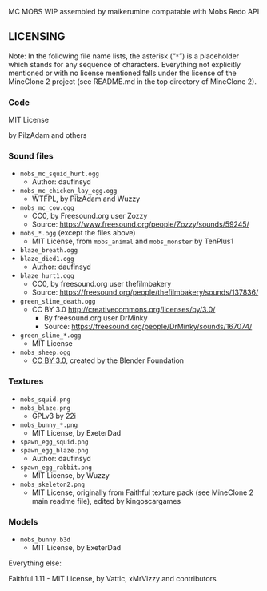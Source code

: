 MC MOBS
WIP
assembled by maikerumine
compatable with Mobs Redo API

## LICENSING
Note: In the following file name lists, the asterisk (“`*`”) is a placeholder which stands for any sequence of characters.
Everything not explicitly mentioned or with no license mentioned falls under the license of the MineClone 2 project (see README.md in the top directory of MineClone 2).

### Code
MIT License

by PilzAdam and others

### Sound files

- `mobs_mc_squid_hurt.ogg`
	- Author: daufinsyd
- `mobs_mc_chicken_lay_egg.ogg`
	- WTFPL, by PilzAdam and Wuzzy
- `mobs_mc_cow.ogg`
	- CC0, by Freesound.org user Zozzy
	- Source: <https://www.freesound.org/people/Zozzy/sounds/59245/>
- `mobs_*.ogg` (except the files above)
	- MIT License, from `mobs_animal` and `mobs_monster` by TenPlus1
- `blaze_breath.ogg`
- `blaze_died1.ogg`
	- Author: daufinsyd
- `blaze_hurt1.ogg`
	- CC0, by freesound.org user thefilmbakery
	- Source: <https://freesound.org/people/thefilmbakery/sounds/137836/>
- `green_slime_death.ogg`
	- CC BY 3.0 <http://creativecommons.org/licenses/by/3.0/>
        - By freesound.org user DrMinky
        - Source: <https://freesound.org/people/DrMinky/sounds/167074/>
- `green_slime_*.ogg`
	- MIT License 
- `mobs_sheep.ogg`
	- [CC BY 3.0](https://creativecommons.org/licenses/by/3.0/), created by the Blender Foundation

### Textures

- `mobs_squid.png`
- `mobs_blaze.png`
	- GPLv3 by 22i
- `mobs_bunny_*.png`
	- MIT License, by ExeterDad
- `spawn_egg_squid.png`
- `spawn_egg_blaze.png`
	- Author: daufinsyd
- `spawn_egg_rabbit.png`
	- MIT License, by Wuzzy
- `mobs_skeleton2.png`
	- MIT License, originally from Faithful texture pack
	  (see MineClone 2 main readme file), edited by kingoscargames

### Models
- `mobs_bunny.b3d`
	- MIT License, by ExeterDad

Everything else:

Faithful 1.11
	- MIT License, by Vattic, xMrVizzy and contributors
